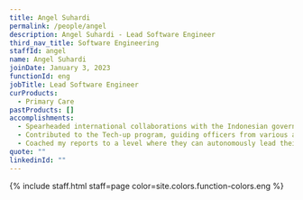 ```yaml
---
title: Angel Suhardi
permalink: /people/angel
description: Angel Suhardi - Lead Software Engineer
third_nav_title: Software Engineering
staffId: angel
name: Angel Suhardi
joinDate: January 3, 2023
functionId: eng
jobTitle: Lead Software Engineer
curProducts:
  - Primary Care
pastProducts: []
accomplishments:
  - Spearheaded international collaborations with the Indonesian government.
  - Contributed to the Tech-up program, guiding officers from various agencies in understanding technology and coding.
  - Coached my reports to a level where they can autonomously lead their own teams, thereby expanding the number of products I can manage from 1 to 5.
quote: ""
linkedinId: ""
---
```


{% include staff.html staff=page color=site.colors.function-colors.eng %}

